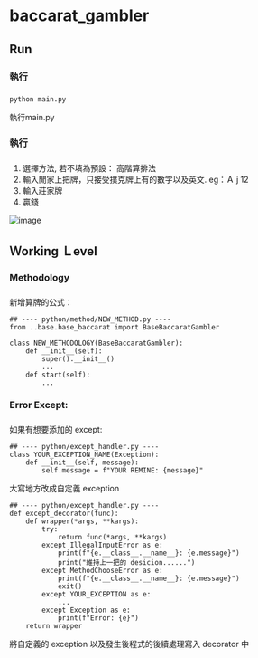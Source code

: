# baccarat_gambler


## Run ##

### 執行 <h3> 

```
python main.py 
```

執行main.py

### 執行 <h3> 

1. 選擇方法, 若不填為預設： 高階算排法
2. 輸入閒家上把牌，只接受撲克牌上有的數字以及英文. eg：Ａ j 12
3. 輸入莊家牌
4. 贏錢


![image](https://github.com/jerryshih1106/baccarat_gambler/assets/66662065/717a2439-25a1-4042-b190-d5ff013776a4)



## Ｗorking Ｌevel ##

### Methodology <h3>

新增算牌的公式：

```
## ---- python/method/NEW_METHOD.py ----
from ..base.base_baccarat import BaseBaccaratGambler

class NEW_METHODOLOGY(BaseBaccaratGambler):
    def __init__(self):
        super().__init__()
        ...
    def start(self):
        ...
```


### Error Except: <h3>

如果有想要添加的 except:

```
## ---- python/except_handler.py ----
class YOUR_EXCEPTION_NAME(Exception):
    def __init__(self, message):
        self.message = f"YOUR REMINE: {message}"
```
大寫地方改成自定義 exception


```
## ---- python/except_handler.py ----
def except_decorator(func):
    def wrapper(*args, **kargs):
        try:
            return func(*args, **kargs)
        except IllegalInputError as e:
            print(f"{e.__class__.__name__}: {e.message}")
            print("維持上一把的 desicion......")
        except MethodChooseError as e:
            print(f"{e.__class__.__name__}: {e.message}")
            exit()
        except YOUR_EXCEPTION as e:
            ...
        except Exception as e:
            print(f"Error: {e}")
    return wrapper
```
將自定義的 exception 以及發生後程式的後續處理寫入 decorator 中
